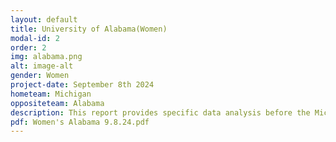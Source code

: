 ```yaml
---
layout: default
title: University of Alabama(Women)
modal-id: 2
order: 2
img: alabama.png
alt: image-alt
gender: Women
project-date: September 8th 2024
hometeam: Michigan
oppositeteam: Alabama 
description: This report provides specific data analysis before the Michigan women soccer team and Alabama women soccer team.
pdf: Women's Alabama 9.8.24.pdf
---
```

